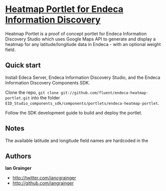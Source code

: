[Heatmap Portlet for Endeca Information Discovery](https://github.com/MakeItFluent/endeca-heatmap-portlet)
==================================================================================================

Heatmap Portlet is a proof of concept portlet for Endeca Information Discovery Studio which uses Google Maps API to generate and display a heatmap for any latitude/longitude data in Endeca - with an optional weight field.


Quick start
-----------

Install Edeca Server, Endeca Information Discovery Studio, and the Endeca Information Discovery Components SDK.

Clone the repo, `git clone git://github.com/fluent/endeca-heatmap-portlet.git` into the folder `EID_Studio_components_sdk/components/portlets/endeca-heatmap-portlet`.

Follow the SDK development guide to build and deploy the portlet.


Notes
-----

The available latitude and longitude field names are hardcoded in the 


Authors
-------

**Ian Grainger**

+ http://twitter.com/iancgrainger
+ http://github.com/iangrainger

